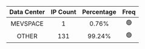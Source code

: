 | Data Center | IP Count | Percentage | Freq |
|:------------:|:--------:|:-----------:|:-----:|
| MEVSPACE | 1 | 0.76% | 🟢 |
| OTHER | 131 | 99.24% | 🟢 |